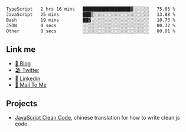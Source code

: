 <!--START_SECTION:waka-->

```txt
TypeScript   2 hrs 16 mins   ██████████████████▓░░░░░░   75.05 %
JavaScript   25 mins         ███▒░░░░░░░░░░░░░░░░░░░░░   13.88 %
Bash         19 mins         ██▓░░░░░░░░░░░░░░░░░░░░░░   10.73 %
JSON         0 secs          ░░░░░░░░░░░░░░░░░░░░░░░░░   00.32 %
Other        0 secs          ░░░░░░░░░░░░░░░░░░░░░░░░░   00.01 %
```

<!--END_SECTION:waka-->

## Link me

- [📕 Blog](https://chris-yu.vercel.app/)
- [🏖️ Twitter](https://twitter.com/yuetong3yu)
- [🧳 Linkedin](https://www.linkedin.com/in/yuetong3yu)
- [📧 Mail To Me](mailto:yuetong3yu@gmail.com)


## Projects 

- [JavaScript Clean Code](https://js-clean-code-cn.vercel.app/), chinese translation for how to write clean js code.
